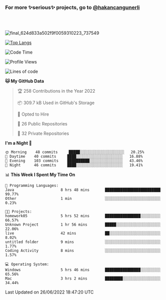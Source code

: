 ### For more ✨serious✨ projects, go to [@hakancangunerli](https://github.com/hakancangunerli)

<br>
<br>


![final_624d833a502f9f0059310223_737549](https://user-images.githubusercontent.com/33205097/161971799-9ce51eed-574a-4cab-ae73-ff67b8fa940f.gif)


[![Top Langs](https://github-readme-stats.vercel.app/api/top-langs/?username=63616e&layout=compact&hide=tex,html,shell,assembly,javascript,C&langs_count=6&exclude_repo=2015-csharp)](https://github.com/anuraghazra/github-readme-stats)


<!--START_SECTION:waka-->
![Code Time](http://img.shields.io/badge/Code%20Time-0%20secs-blue)

![Profile Views](http://img.shields.io/badge/Profile%20Views-0-blue)

![Lines of code](https://img.shields.io/badge/From%20Hello%20World%20I%27ve%20Written-192%20Thousand%20lines%20of%20code-blue)

**🐱 My GitHub Data** 

> 🏆 258 Contributions in the Year 2022
 > 
> 📦 309.7 kB Used in GitHub's Storage 
 > 
> 💼 Opted to Hire
 > 
> 📜 26 Public Repositories 
 > 
> 🔑 32 Private Repositories  
 > 
**I'm a Night 🦉** 

```text
🌞 Morning    48 commits     █████░░░░░░░░░░░░░░░░░░░░   20.25% 
🌆 Daytime    40 commits     ████░░░░░░░░░░░░░░░░░░░░░   16.88% 
🌃 Evening    103 commits    ██████████░░░░░░░░░░░░░░░   43.46% 
🌙 Night      46 commits     ████░░░░░░░░░░░░░░░░░░░░░   19.41%

```


📊 **This Week I Spent My Time On** 

```text
💬 Programming Languages: 
Java                     8 hrs 48 mins       █████████████████████████   99.77% 
Other                    1 min               ░░░░░░░░░░░░░░░░░░░░░░░░░   0.23%

🐱‍💻 Projects: 
homework05               5 hrs 52 mins       ████████████████░░░░░░░░░   66.57% 
Unknown Project          1 hr 56 mins        █████░░░░░░░░░░░░░░░░░░░░   22.06% 
live                     42 mins             ██░░░░░░░░░░░░░░░░░░░░░░░   8.02% 
untitled folder          9 mins              ░░░░░░░░░░░░░░░░░░░░░░░░░   1.77% 
Coding Activity          8 mins              ░░░░░░░░░░░░░░░░░░░░░░░░░   1.57%

💻 Operating System: 
Windows                  5 hrs 46 mins       ████████████████░░░░░░░░░   65.56% 
Mac                      3 hrs 2 mins        ████████░░░░░░░░░░░░░░░░░   34.44%

```


 Last Updated on 26/06/2022 18:47:20 UTC
<!--END_SECTION:waka-->


